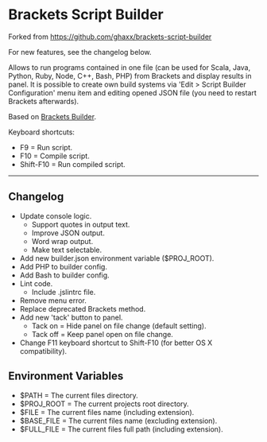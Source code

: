 # Brackets Script Builder

Forked from <https://github.com/ghaxx/brackets-script-builder>

For new features, see the changelog below.

Allows to run programs contained in one file (can be used for Scala, Java, Python, Ruby, Node, C++, Bash, PHP) from Brackets and display results in panel. It is possible to create own build systems via 'Edit > Script Builder Configuration' menu item and editing opened JSON file (you need to restart Brackets afterwards).

Based on [Brackets Builder](http://github.com/Vhornets/brackets-builder).

Keyboard shortcuts:

- F9 = Run script.
- F10 = Compile script.
- Shift-F10 = Run compiled script.

***

## Changelog

- Update console logic.
  - Support quotes in output text.
  - Improve JSON output.
  - Word wrap output.
  - Make text selectable.
- Add new builder.json environment variable ($PROJ_ROOT).
- Add PHP to builder config.
- Add Bash to builder config.
- Lint code.
  - Include .jslintrc file.
- Remove menu error.
- Replace deprecated Brackets method.
- Add new 'tack' button to panel.
  - Tack on = Hide panel on file change (default setting).
  - Tack off = Keep panel open on file change.
- Change F11 keyboard shortcut to Shift-F10 (for better OS X compatibility).

## Environment Variables

- $PATH = The current files directory.
- $PROJ_ROOT = The current projects root directory.
- $FILE = The current files name (including extension).
- $BASE_FILE = The current files name (excluding extension).
- $FULL_FILE = The current files full path (including extension).

